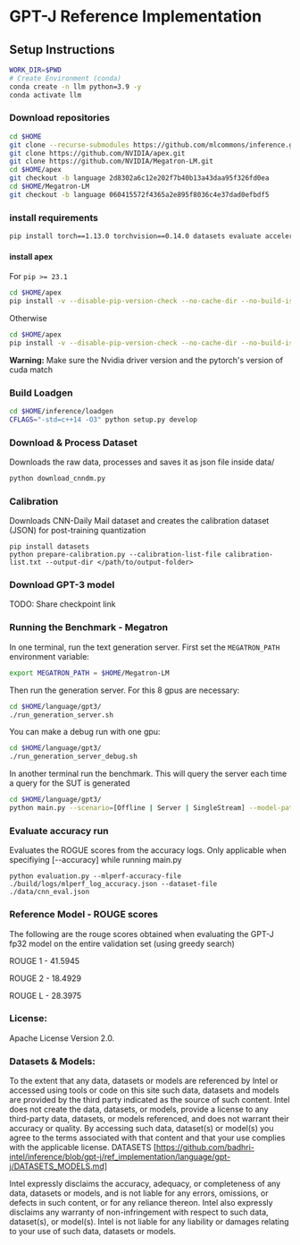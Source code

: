 # GPT-J Reference Implementation

## Setup Instructions

```bash
WORK_DIR=$PWD
# Create Environment (conda)
conda create -n llm python=3.9 -y
conda activate llm
```

### Download repositories
```bash
cd $HOME
git clone --recurse-submodules https://github.com/mlcommons/inference.git --depth 1
git clone https://github.com/NVIDIA/apex.git
git clone https://github.com/NVIDIA/Megatron-LM.git
cd $HOME/apex
git checkout -b language 2d8302a6c12e202f7b40b13a43daa95f326fd0ea
cd $HOME/Megatron-LM
git checkout -b language 060415572f4365a2e895f8036c4e37dad0efbdf5
```


### install requirements
```bash
pip install torch==1.13.0 torchvision==0.14.0 datasets evaluate accelerate simplejson nltk rouge_score pybind11 Ninja
```

#### install apex
For `pip >= 23.1`
```bash
cd $HOME/apex
pip install -v --disable-pip-version-check --no-cache-dir --no-build-isolation --config-settings "--build-option=--cpp_ext" --config-settings "--build-option=--cuda_ext" ./
```
Otherwise
```bash
cd $HOME/apex
pip install -v --disable-pip-version-check --no-cache-dir --no-build-isolation --global-option="--cpp_ext" --global-option="--cuda_ext" ./
```
**Warning:** Make sure the Nvidia driver version and the pytorch's version of cuda match


### Build Loadgen
```sh
cd $HOME/inference/loadgen
CFLAGS="-std=c++14 -O3" python setup.py develop
```


### Download & Process Dataset
Downloads the raw data, processes and saves it as json file inside data/
```python
python download_cnndm.py
```
### Calibration
Downloads CNN-Daily Mail dataset and creates the calibration dataset (JSON) for post-training quantization
```
pip install datasets
python prepare-calibration.py --calibration-list-file calibration-list.txt --output-dir </path/to/output-folder>
```
### Download GPT-3 model
TODO: Share checkpoint link

### Running the Benchmark - Megatron
In one terminal, run the text generation server. First set the `MEGATRON_PATH` environment variable:
```bash
export MEGATRON_PATH = $HOME/Megatron-LM
```
Then run the generation server. For this 8 gpus are necessary:
```bash
cd $HOME/language/gpt3/
./run_generation_server.sh
```
You can make a debug run with one gpu:
```bash
cd $HOME/language/gpt3/
./run_generation_server_debug.sh
```

In another terminal run the benchmark. This will query the server each time a query for the SUT is generated
```bash
cd $HOME/language/gpt3/
python main.py --scenario=[Offline | Server | SingleStream] --model-path=./model/ --dataset-path=./data/cnn_eval.json [--accuracy] --max_examples=[Maximum number of examples to consider]
```
### Evaluate accuracy run 
Evaluates the ROGUE scores from the accuracy logs. Only applicable when specifiying [--accuracy] while running main.py
```
python evaluation.py --mlperf-accuracy-file ./build/logs/mlperf_log_accuracy.json --dataset-file ./data/cnn_eval.json
```

### Reference Model - ROUGE scores
The following are the rouge scores obtained when evaluating the GPT-J fp32 model on the entire validation set (using greedy search)

ROUGE 1 - 41.5945  

ROUGE 2 - 18.4929  

ROUGE L - 28.3975  

### License:
Apache License Version 2.0.

### Datasets & Models:

To the extent that any data, datasets or models are referenced by Intel or accessed using tools or code on this site such data, datasets and models are provided by the third party indicated as the source of such content. Intel does not create the data, datasets, or models, provide a license to any third-party data, datasets, or models referenced, and does not warrant their accuracy or quality.  By accessing such data, dataset(s) or model(s) you agree to the terms associated with that content and that your use complies with the applicable license. DATASETS [https://github.com/badhri-intel/inference/blob/gpt-j/ref_implementation/language/gpt-j/DATASETS_MODELS.md]

Intel expressly disclaims the accuracy, adequacy, or completeness of any data, datasets or models, and is not liable for any errors, omissions, or defects in such content, or for any reliance thereon. Intel also expressly disclaims any warranty of non-infringement with respect to such data, dataset(s), or model(s). Intel is not liable for any liability or damages relating to your use of such data, datasets or models.
